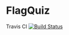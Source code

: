 # FlagQuiz
Travis CI [![Build Status](https://travis-ci.org/MartaPiatek/FlagQuiz.svg?branch=master)](https://travis-ci.org/MartaPiatek/FlagQuiz)

